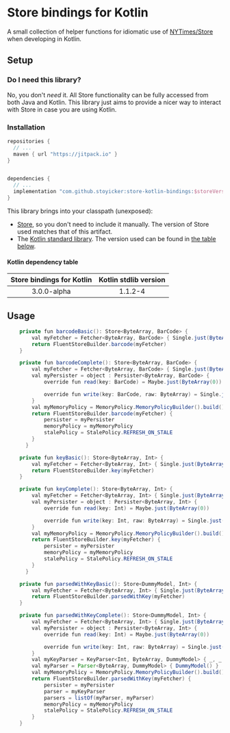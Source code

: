# Store bindings for Kotlin

A small collection of helper functions for idiomatic use of [NYTimes/Store](https://github.com/NYTimes/Store) when developing in Kotlin.

## Setup

### Do I need this library?

No, you don't *need* it. All Store functionality can be fully accessed from both Java and Kotlin. This library just aims to provide a nicer way to interact with Store in case you are using Kotlin.

### Installation

```groovy
repositories {
  // ...
  maven { url "https://jitpack.io" }
}


dependencies {
  // ...
  implementation "com.github.stoyicker:store-kotlin-bindings:$storeVersion"
}
```

This library brings into your classpath (unexposed): 
* [Store](https://github.com/NYTimes/Store/), so you don't need to include it manually. The version of Store used matches that of this artifact.
* The [Kotlin standard library](https://github.com/JetBrains/kotlin/tree/master/libraries/stdlib). The version used can be found in [the table below](README.md#Kotlin-dependency-table).

#### Kotlin dependency table

| Store bindings for Kotlin | Kotlin stdlib version |
|:-------------------------:|:---------------------:|
|        3.0.0-alpha        |           1.1.2-4     |

## Usage

```java
    private fun barcodeBasic(): Store<ByteArray, BarCode> {
        val myFetcher = Fetcher<ByteArray, BarCode> { Single.just(ByteArray(0)) }
        return FluentStoreBuilder.barcode(myFetcher)
    }

    private fun barcodeComplete(): Store<ByteArray, BarCode> {
        val myFetcher = Fetcher<ByteArray, BarCode> { Single.just(ByteArray(0)) }
        val myPersister = object : Persister<ByteArray, BarCode> {
            override fun read(key: BarCode) = Maybe.just(ByteArray(0))

            override fun write(key: BarCode, raw: ByteArray) = Single.just(true)
        }
        val myMemoryPolicy = MemoryPolicy.MemoryPolicyBuilder().build()
        return FluentStoreBuilder.barcode(myFetcher) {
            persister = myPersister
            memoryPolicy = myMemoryPolicy
            stalePolicy = StalePolicy.REFRESH_ON_STALE
        }
      }

    private fun keyBasic(): Store<ByteArray, Int> {
        val myFetcher = Fetcher<ByteArray, Int> { Single.just(ByteArray(0)) }
        return FluentStoreBuilder.key(myFetcher)
    }

    private fun keyComplete(): Store<ByteArray, Int> {
        val myFetcher = Fetcher<ByteArray, Int> { Single.just(ByteArray(0)) }
        val myPersister = object : Persister<ByteArray, Int> {
            override fun read(key: Int) = Maybe.just(ByteArray(0))

            override fun write(key: Int, raw: ByteArray) = Single.just(true)
        }
        val myMemoryPolicy = MemoryPolicy.MemoryPolicyBuilder().build()
        return FluentStoreBuilder.key(myFetcher) {
            persister = myPersister
            memoryPolicy = myMemoryPolicy
            stalePolicy = StalePolicy.REFRESH_ON_STALE
        }
      }

    private fun parsedWithKeyBasic(): Store<DummyModel, Int> {
        val myFetcher = Fetcher<ByteArray, Int> { Single.just(ByteArray(0)) }
        return FluentStoreBuilder.parsedWithKey(myFetcher)
    }

    private fun parsedWithKeyComplete(): Store<DummyModel, Int> {
        val myFetcher = Fetcher<ByteArray, Int> { Single.just(ByteArray(0)) }
        val myPersister = object : Persister<ByteArray, Int> {
            override fun read(key: Int) = Maybe.just(ByteArray(0))

            override fun write(key: Int, raw: ByteArray) = Single.just(true)
        }
        val myKeyParser = KeyParser<Int, ByteArray, DummyModel> { _, _ -> DummyModel() }
        val myParser = Parser<ByteArray, DummyModel> { DummyModel() }
        val myMemoryPolicy = MemoryPolicy.MemoryPolicyBuilder().build()
        return FluentStoreBuilder.parsedWithKey(myFetcher) {
            persister = myPersister
            parser = myKeyParser
            parsers = listOf(myParser, myParser)
            memoryPolicy = myMemoryPolicy
            stalePolicy = StalePolicy.REFRESH_ON_STALE
        }
    }
```

